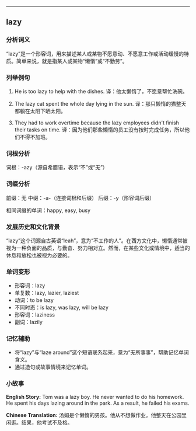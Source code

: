 
---------------
## lazy
### 分析词义
“lazy”是一个形容词，用来描述某人或某物不愿意动、不愿意工作或活动缓慢的特质。简单来说，就是指某人或某物“懒惰”或“不勤劳”。

### 列举例句
1. He is too lazy to help with the dishes.
   译：他太懒惰了，不愿意帮忙洗碗。

2. The lazy cat spent the whole day lying in the sun.
   译：那只懒惰的猫整天都躺在太阳下晒太阳。

3. They had to work overtime because the lazy employees didn't finish their tasks on time.
   译：因为他们那些懒惰的员工没有按时完成任务，所以他们不得不加班。

### 词根分析
词根：-azy（源自希腊语，表示“不”或“无”）

### 词缀分析
前缀：无
中缀：-a-（连接词根和后缀）
后缀：-y（形容词后缀）

相同词缀的单词：happy, easy, busy

### 发展历史和文化背景
“lazy”这个词源自古英语“leah”，意为“不工作的人”。在西方文化中，懒惰通常被视为一种负面的品质，与勤奋、努力相对立。然而，在某些文化或情境中，适当的休息和放松也被视为必要的。

### 单词变形
- 形容词：lazy
- 单复数：lazy, lazier, laziest
- 动词：to be lazy
- 不同时态：is lazy, was lazy, will be lazy
- 形容词：laziness
- 副词：lazily

### 记忆辅助
- 将“lazy”与“laze around”这个短语联系起来，意为“无所事事”，帮助记忆单词含义。
- 通过造句或故事情境来记忆单词。

### 小故事
**English Story:**
Tom was a lazy boy. He never wanted to do his homework. He spent his days lazing around in the park. As a result, he failed his exams.

**Chinese Translation:**
汤姆是个懒惰的男孩。他从不想做作业。他整天在公园里闲逛。结果，他考试不及格。

